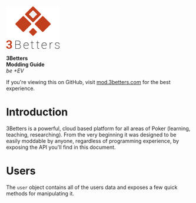 ![Logo](assets/img/logo.png)

**3Betters**  
**Modding Guide**  
_be +EV_

If you're viewing this on GitHub, visit [mod.3betters.com](http://mod.3betters.com) for the best experience.


# Introduction
3Betters is a powerful, cloud based platform for all areas of Poker (learning, teaching, researching). From the very beginning it was designed to be easily moddable by anyone, regardless of programming experience, by exposing the API you'll find in this document.



# Users
The `user` object contains all of the users data and exposes a few quick methods for manipulating it.

